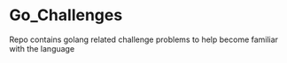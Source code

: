 # Go_Challenges
Repo contains golang related challenge problems to help become familiar with the language
